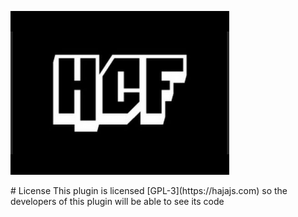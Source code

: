 <p light="center">
   <img src="resources/images/icon.png"/>
</p>
# License
This plugin is licensed [GPL-3](https://hajajs.com)
so the developers of this plugin will be able to see its code
